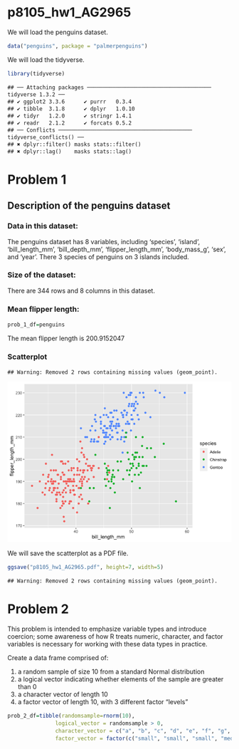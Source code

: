 p8105_hw1_AG2965
================

We will load the penguins dataset.

``` r
data("penguins", package = "palmerpenguins")
```

We will load the tidyverse.

``` r
library(tidyverse)
```

    ## ── Attaching packages ─────────────────────────────────────── tidyverse 1.3.2 ──
    ## ✔ ggplot2 3.3.6      ✔ purrr   0.3.4 
    ## ✔ tibble  3.1.8      ✔ dplyr   1.0.10
    ## ✔ tidyr   1.2.0      ✔ stringr 1.4.1 
    ## ✔ readr   2.1.2      ✔ forcats 0.5.2 
    ## ── Conflicts ────────────────────────────────────────── tidyverse_conflicts() ──
    ## ✖ dplyr::filter() masks stats::filter()
    ## ✖ dplyr::lag()    masks stats::lag()

# Problem 1

## Description of the penguins dataset

### Data in this dataset:

The penguins dataset has 8 variables, including ‘species’, ‘island’,
‘bill_length_mm’, ‘bill_depth_mm’, ‘flipper_length_mm’, ‘body_mass_g’,
‘sex’, and ‘year’. There 3 species of penguins on 3 islands included.

### Size of the dataset:

There are 344 rows and 8 columns in this dataset.

### Mean flipper length:

``` r
prob_1_df=penguins
```

The mean flipper length is 200.9152047

### Scatterplot

    ## Warning: Removed 2 rows containing missing values (geom_point).

![](p8105_hw1_AG2965_files/figure-gfm/chunk_scatterplot-1.png)<!-- -->

We will save the scatterplot as a PDF file.

``` r
ggsave("p8105_hw1_AG2965.pdf", height=7, width=5)
```

    ## Warning: Removed 2 rows containing missing values (geom_point).

# Problem 2

This problem is intended to emphasize variable types and introduce
coercion; some awareness of how R treats numeric, character, and factor
variables is necessary for working with these data types in practice.

Create a data frame comprised of:

1)  a random sample of size 10 from a standard Normal distribution
2)  a logical vector indicating whether elements of the sample are
    greater than 0
3)  a character vector of length 10
4)  a factor vector of length 10, with 3 different factor “levels”

``` r
prob_2_df=tibble(randomsample=rnorm(10),
               logical_vector = randomsample > 0,
               character_vector = c("a", "b", "c", "d", "e", "f", "g", "h", "i", "j" ),
               factor_vector = factor(c("small", "small", "small", "medium", "medium", "medium", "large", "large", "large", "large")))
```
